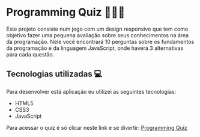 # Programming Quiz 👨🏻‍💻
Este projeto consiste num jogo com um design responsivo que tem como objetivo fazer uma pequena avaliação sobre seus conhecimentos na área da programação.
Nele você encontrará 10 perguntas sobre os fundamentos da programação e da linguagem JavaScript, onde haverá 3 alternativas para cada questão.

## Tecnologias utilizadas 💻
Para desenvolver está aplicação eu utilizei as seguintes tecnologias:
- HTML5
- CSS3
- JavaScript

Para acessar o quiz é só clicar neste link e se divertir: [Programming Quiz](https://bhendon-soares.github.io/programming-quiz/)